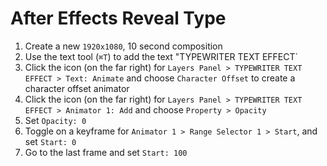 # After Effects Reveal Type

1. Create a new `1920x1080`, 10 second composition
2. Use the text tool (`⌘T`) to add the text "TYPEWRITER TEXT EFFECT`
3. Click the icon (on the far right) for `Layers Panel > TYPEWRITER TEXT EFFECT > Text: Animate` and choose `Character Offset` to create a character offset animator
4. Click the icon (on the far right) for `Layers Panel > TYPEWRITER TEXT EFFECT > Animator 1: Add` and choose `Property > Opacity`
5. Set `Opacity: 0`
6. Toggle on a keyframe for `Animator 1 > Range Selector 1 > Start`, and set `Start: 0`
7. Go to the last frame and set `Start: 100`

